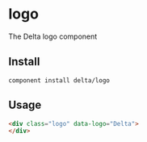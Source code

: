 logo
====

The Delta logo component

## Install

```
component install delta/logo
```

## Usage

```html
<div class="logo" data-logo="Delta">
</div>
```
